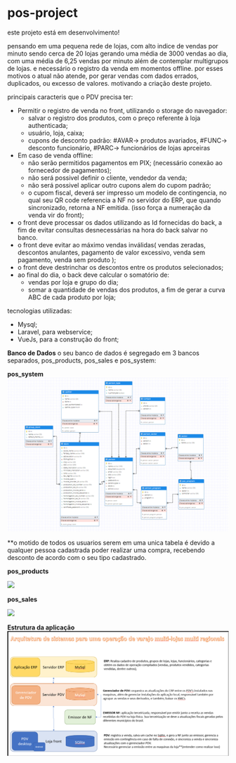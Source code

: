# pos-project
este projeto está em desenvolvimento!

pensando em uma pequena rede de lojas, com alto indice de vendas por minuto sendo cerca de 20 lojas gerando uma média de 3000 vendas ao dia, com uma média de 6,25 vendas por minuto além de contemplar multigrupos de lojas. e necessário o registro da venda em momentos offline. por esses motivos o atual não atende, por gerar vendas com dados errados, duplicados, ou excesso de valores. motivando a criação deste projeto.

principais caracteris que o PDV precisa ter:
- Permitir o registro de venda no front, utilizando o storage do navegador:
  - salvar o registro dos produtos, com o preço referente à loja authenticada;
  - usuário, loja, caixa;
  - cupons de desconto padrão: 
        #AVAR-> produtos avariados, 
        #FUNC-> desconto funcionário, 
        #PARC-> funcionários de lojas aprceiras
- Em caso de venda offline: 
  - não serão permitidos pagamentos em PIX; (necessário conexão ao fornecedor de pagamentos);
  - não será possivel definir o cliente, vendedor da venda;
  - não será possivel aplicar outro cupons alem do cupom padrão;
  - o cupom fiscal, deverá ser impresso um modelo de contingencia, no qual seu QR code referencia a NF no servidor do ERP, que quando sincronizado, retorna a NF emitida. (isso força a numeração da venda vir do front);
- o front deve processar os dados utilizando as Id fornecidas do back, a fim de evitar consultas desnecessárias na hora do back salvar no banco.
- o front deve evitar ao máximo vendas inválidas(
  vendas zeradas,
  descontos anulantes,
  pagamento de valor excessivo,
  venda sem pagamento,
  venda sem produto
  );
- o front deve destrinchar os descontos entre os produtos selecionados;
- ao final do dia, o back deve calcular o somatório de:
  - vendas por loja e grupo do dia;
  - somar a quantidade de vendas dos produtos, a fim de gerar a curva ABC de cada produto por loja;
  
  
tecnologias utilizadas:
- Mysql;
- Laravel, para webservice;
- VueJs, para a construção do front;


<b>Banco de Dados</b>
  o seu banco de dados é segregado em 3 bancos separados, pos_products, pos_sales e pos_system:

<b> pos_system </b>
<img src='https://github.com/pedrogomes30/pos-project/blob/master/docs/Diagrams/Database%20Diagram/pos_system.png'/>

**o motido de todos os usuarios serem em uma unica tabela é devido a qualquer pessoa cadastrada poder realizar uma compra, recebendo desconto de acordo com o seu tipo cadastrado.

<b> pos_products <b>

  <img src='https://github.com/pedrogomes30/pos-project/blob/master/docs/Diagrams/Database%20Diagram/pos_products.png'/>

<b> pos_sales <b>

  <img src='https://github.com/pedrogomes30/pos-project/blob/master/docs/Diagrams/Database%20Diagram/pos_sales.png'/>
  
  <b> Estrutura da aplicação </b>
<img src='https://github.com/pedrogomes30/pos-project/blob/master/docs/img/estrutura%20projeto.png'/>
